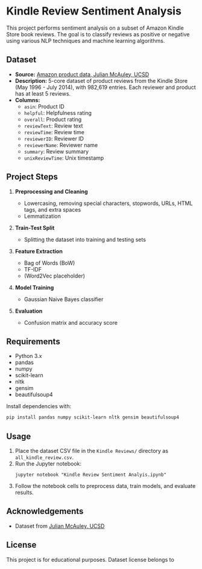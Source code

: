 # Kindle Review Sentiment Analysis

This project performs sentiment analysis on a subset of Amazon Kindle Store book reviews. The goal is to classify reviews as positive or negative using various NLP techniques and machine learning algorithms.

## Dataset

- **Source:** [Amazon product data, Julian McAuley, UCSD](http://jmcauley.ucsd.edu/data/amazon/)
- **Description:** 5-core dataset of product reviews from the Kindle Store (May 1996 - July 2014), with 982,619 entries. Each reviewer and product has at least 5 reviews.
- **Columns:**
  - `asin`: Product ID
  - `helpful`: Helpfulness rating
  - `overall`: Product rating
  - `reviewText`: Review text
  - `reviewTime`: Review time
  - `reviewerID`: Reviewer ID
  - `reviewerName`: Reviewer name
  - `summary`: Review summary
  - `unixReviewTime`: Unix timestamp

## Project Steps

1. **Preprocessing and Cleaning**
   - Lowercasing, removing special characters, stopwords, URLs, HTML tags, and extra spaces
   - Lemmatization

2. **Train-Test Split**
   - Splitting the dataset into training and testing sets

3. **Feature Extraction**
   - Bag of Words (BoW)
   - TF-IDF
   - (Word2Vec placeholder)

4. **Model Training**
   - Gaussian Naive Bayes classifier

5. **Evaluation**
   - Confusion matrix and accuracy score

## Requirements

- Python 3.x
- pandas
- numpy
- scikit-learn
- nltk
- gensim
- beautifulsoup4

Install dependencies with:

```sh
pip install pandas numpy scikit-learn nltk gensim beautifulsoup4
```

## Usage

1. Place the dataset CSV file in the `Kindle Reviews/` directory as `all_kindle_review.csv`.
2. Run the Jupyter notebook:  
   ```
   jupyter notebook "Kindle Review Sentiment Analyis.ipynb"
   ```
3. Follow the notebook cells to preprocess data, train models, and evaluate results.

## Acknowledgements

- Dataset from [Julian McAuley, UCSD](http://jmcauley.ucsd.edu/data/amazon/)

## License

This project is for educational purposes. Dataset license belongs to
